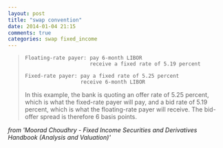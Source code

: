 ```yaml
---
layout: post
title: "swap convention"
date: 2014-01-04 21:15
comments: true
categories: swap fixed_income  
---
```


>     Floating-rate payer: pay 6-month LIBOR
>                          receive a fixed rate of 5.19 percent
>
>     Fixed-rate payer: pay a fixed rate of 5.25 percent
>                       receive 6-month LIBOR
>In this example, the bank is quoting an offer rate of 5.25 percent, which is what the fixed-rate payer will pay, and a bid rate of 5.19 percent, which is what the floating-rate payer will receive. The bid-offer spread is therefore 6 basis points. 


*from 'Moorad Choudhry - Fixed Income Securities and Derivatives Handbook (Analysis and Valuation)'*
